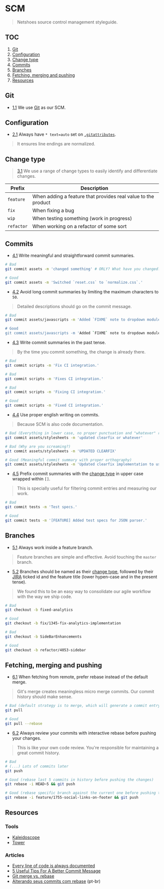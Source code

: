 # SCM

> Netshoes source control management styleguide.

## TOC

1. [Git](#git)
2. [Configuration](#configuration)
3. [Change type](#change-type)
4. [Commits](#commits)
5. [Branches](#branches)
6. [Fetching, merging and pushing](#fetching-merging-and-pushing)
7. [Resources](#resources)

## Git

* [1.1](#1.1) We use [Git](https://git-scm.com) as our SCM.

## Configuration

* [2.1](#2.1) Always have `* text=auto` set on [`.gitattributes`](./.gitattributes).

> It ensures line endings are normalized.

## Change type

> [3.1](#3.1) We use a range of change types to easily identify and differentiate changes.

| Prefix | Description |
|---|---|
| `feature` | When adding a feature that provides real value to the product |
| `fix` | When fixing a bug |
| `wip` | When testing something (work in progress) |
| `refactor` | When working on a refactor of some sort |

## Commits

* [4.1](#4.1) Write meaningful and straightforward commit summaries.

```sh
# Bad
git commit assets -m 'changed something' # ORLY? What have you changed?

# Good
git commit assets -m 'Switched `reset.css` to `normalize.css`.'
```

* [4.2](#4.2) Avoid long commit summaries by limiting the maximum characters to `50`.

> Detailed descriptions should go on the commit message.

```sh
# Bad
git commit assets/javascripts -m 'Added `FIXME` note to dropdown module because it wasn't working on IE8.'

# Good
git commit assets/javascripts -m 'Added `FIXME` note to dropdown module.'
```

* [4.3](#4.3) Write commit summaries in the past tense.

> By the time you commit something, the change is already there.

```sh
# Bad
git commit scripts -m 'Fix CI integration.'

# Bad
git commit scripts -m 'Fixes CI integration.'

# Bad
git commit scripts -m 'Fixing CI integration.'

# Good
git commit scripts -m 'Fixed CI integration.'
```

* [4.4](#4.4) Use proper english writing on commits.

> Because SCM is also code documentation.

```sh
# Bad (Everything in lower case, no proper punctuation and "whatever" really?)
git commit assets/stylesheets -m 'updated clearfix or whatever'

# Bad (Why are you screaming?)
git commit assets/stylesheets -m 'UPDATED CLEARFIX'

# Good (Meaningful commit summary with proper orthography)
git commit assets/stylesheets -m 'Updated clearfix implementation to use a more modern approach.'
```

* [4.5](#4.5) Prefix commit summaries with the [change type](#change-type) in upper case wrapped within `[]`.

> This is specially useful for filtering commit entries and measuring our work.

```sh
# Bad
git commit tests -m 'Test specs.'

# Good
git commit tests -m '[FEATURE] Added test specs for JSON parser.'
```

## Branches

* [5.1](#5.1) Always work inside a feature branch.

> Feature branches are simple and effective. Avoid touching the `master` branch.

* [5.2](#5.2) Branches should be named as their [change type](#change-type), followed by their [JIRA](https://www.atlassian.com/software/jira) ticked id and the feature title (lower hypen-case and in the present tense).

> We found this to be an easy way to consolidate our agile workflow with the way we ship code.

```sh
# Bad
git checkout -b fixed-analytics

# Good
git checkout -b fix/1345-fix-analytics-implementation

# Bad
git checkout -b SideBarEnhancements

# Good
git checkout -b refactor/4053-sidebar
```

## Fetching, merging and pushing

* [6.1](#6.1) When fetching from remote, prefer rebase instead of the default merge.

> Git's merge creates meaningless micro merge commits. Our commit history should make sense.

```sh
# Bad (default strategy is to merge, which will generate a commit entry)
git pull

# Good
git pull --rebase
```

* [6.2](#6.2) Always review your commits with interactive rebase before pushing your changes.

> This is like your own code review. You're responsible for maintaining a great commit history.

```sh
# Bad
# (...) Lots of commits later
git push

# Good (rebase last 5 commits in history before pushing the changes)
git rebase -i HEAD~5 && git push

# Good (rebase specific branch against the current one before pushing the changes)
git rebase -i feature/1755-social-links-on-footer && git push
```

## Resources

### Tools

* [Kaleidoscope](http://kaleidoscopeapp.com)
* [Tower](http://www.git-tower.com)

### Articles

* [Every line of code is always documented](http://mislav.uniqpath.com/2014/02/hidden-documentationo)
* [5 Useful Tips For A Better Commit Message](https://robots.thoughtbot.com/5-useful-tips-for-a-better-commit-message)
* [Git merge vs. rebase](http://mislav.uniqpath.com/2013/02/merge-vs-rebase)
* [Alterando seus commits com rebase](http://www.raphaelfabeni.com.br/git-alterando-commits-parte-1) (pt-br)
